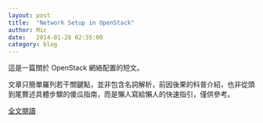 ```yaml
---
layout: post
title:  "Network Setup in OpenStack"
author: Mic
date:   2014-01-28 02:35:00
category: blog
---
```


這是一篇關於 OpenStack 網絡配置的短文。

文章只簡單羅列若干關鍵點，並非包含名詞解析，前因後果的科普介紹，也非從頭到尾贅述具體步驟的傻瓜指南，而是懶人寫給懶人的快速指引，僅供參考。

[全文閱讀](https://cutemic.github.io/2015/01/28/network-setup-in-openstack/)
